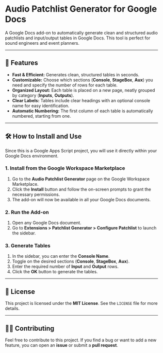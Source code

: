 # Audio Patchlist Generator for Google Docs

A Google Docs add-on to automatically generate clean and structured audio patchlists and input/output tables in Google Docs. This tool is perfect for sound engineers and event planners.

---

## 🚀 Features

-   **Fast & Efficient:** Generates clean, structured tables in seconds.
-   **Customizable:** Choose which sections (**Console**, **StageBox**, **Aux**) you need and specify the number of rows for each table.
-   **Organized Layout:** Each table is placed on a new page, neatly grouped by category (**Inputs**, **Outputs**).
-   **Clear Labels:** Tables include clear headings with an optional console name for easy identification.
-   **Automatic Numbering:** The first column of each table is automatically numbered, starting from one.

---

## 🛠️ How to Install and Use

Since this is a Google Apps Script project, you will use it directly within your Google Docs environment.

### 1. Install from the Google Workspace Marketplace
1.  Go to the **Audio Patchlist Generator** page on the Google Workspace Marketplace.
2.  Click the **Install** button and follow the on-screen prompts to grant the necessary permissions.
3.  The add-on will now be available in all your Google Docs documents.

### 2. Run the Add-on
1.  Open any Google Docs document.
2.  Go to **Extensions > Patchlist Generator > Configure Patchlist** to launch the sidebar.

### 3. Generate Tables
1.  In the sidebar, you can enter the **Console Name**.
2.  Toggle on the desired sections (**Console**, **StageBox**, **Aux**).
3.  Enter the required number of **Input** and **Output** rows.
4.  Click the **OK** button to generate the tables.

---

## 📄 License

This project is licensed under the **MIT License**. See the `LICENSE` file for more details.

---

## 👨‍💻 Contributing

Feel free to contribute to this project. If you find a bug or want to add a new feature, you can open an **issue** or submit a **pull request**.
